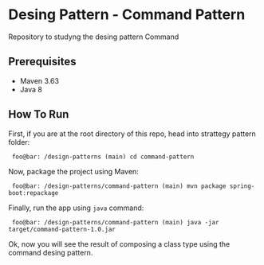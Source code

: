 # Desing Pattern - Command Pattern

Repository to studyng the desing pattern Command 

## Prerequisites
- Maven 3.63
- Java 8

## How To Run
First, if you are at the root directory of this repo, head into strattegy pattern folder:

 ```{r, engine='bash', count_lines}
  foo@bar: /design-patterns (main) cd command-pattern
  ```
Now, package the project using Maven:

 ```{r, engine='bash', count_lines}
  foo@bar: /design-patterns/command-pattern (main) mvn package spring-boot:repackage
  ```
Finally, run the app using `java` command:
 ```{r, engine='bash', count_lines}
  foo@bar: /design-patterns/command-pattern (main) java -jar target/command-pattern-1.0.jar
  ```

Ok, now you will see the result of composing a class type using the command desing pattern.